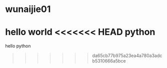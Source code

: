 # wunaijie01
hello world
<<<<<<< HEAD
python
=======
hello python
>>>>>>> da65cb77b975a23ea4a780a3adcb5310666a5bce
